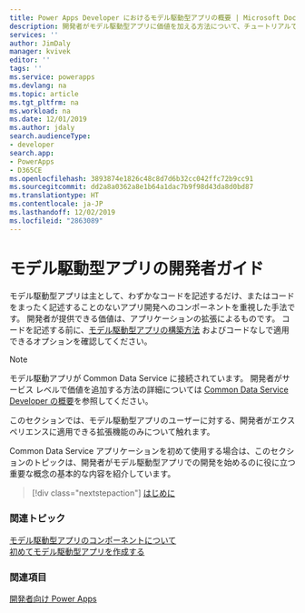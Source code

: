 ```yaml
---
title: Power Apps Developer におけるモデル駆動型アプリの概要 | Microsoft Docs
description: 開発者がモデル駆動型アプリに価値を加える方法について、チュートリアルでは、Power Apps を使用するモデル駆動型アプリの開発者向けの手順を説明します。
services: ''
author: JimDaly
manager: kvivek
editor: ''
tags: ''
ms.service: powerapps
ms.devlang: na
ms.topic: article
ms.tgt_pltfrm: na
ms.workload: na
ms.date: 12/01/2019
ms.author: jdaly
search.audienceType:
- developer
search.app:
- PowerApps
- D365CE
ms.openlocfilehash: 3893874e1826c48c8d7d6b32cc042ffc72b9cc91
ms.sourcegitcommit: dd2a8a0362a8e1b64a1dac7b9f98d43da8d0bd87
ms.translationtype: HT
ms.contentlocale: ja-JP
ms.lasthandoff: 12/02/2019
ms.locfileid: "2863089"
---
```

# <a name="model-driven-apps-developer-guide"></a>モデル駆動型アプリの開発者ガイド

モデル駆動型アプリは主として、わずかなコードを記述するだけ、またはコードをまったく記述することのないアプリ開発へのコンポーネントを重視した手法です。 開発者が提供できる価値は、アプリケーションの拡張によるものです。 コードを記述する前に、[モデル駆動型アプリの構築方法](/powerapps/maker/model-driven-apps/model-driven-app-components) およびコードなしで適用できるオプションを確認してください。

> [!NOTE]
> モデル駆動アプリが Common Data Service に接続されています。 開発者がサービス レベルで価値を追加する方法の詳細については [Common Data Service Developer の概要](../common-data-service/overview.md)を参照してください。
>
> このセクションでは、モデル駆動型アプリのユーザーに対する、開発者がエクスペリエンスに適用できる拡張機能のみについて触れます。 

Common Data Service アプリケーションを初めて使用する場合は、このセクションのトピックは、開発者がモデル駆動型アプリでの開発を始めるのに役に立つ重要な概念の基本的な内容を紹介しています。 

> [!div class="nextstepaction"]
> [はじめに](supported-customizations.md)

### <a name="related-topics"></a>関連トピック

[モデル駆動型アプリのコンポーネントについて](/powerapps/maker/model-driven-apps/model-driven-app-components)<br/>
[初めてモデル駆動型アプリを作成する](/powerapps/maker/model-driven-apps/build-first-model-driven-app)

### <a name="see-also"></a>関連項目

[開発者向け Power Apps](/powerapps/#pivot=home&panel=developer)
